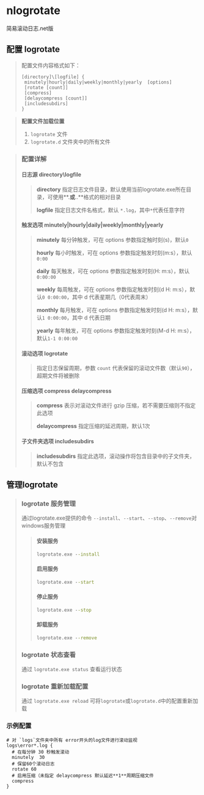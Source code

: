 # nlogrotate
简易滚动日志.net版

## 配置 logrotate
>配置文件内容格式如下：
>```nginx
>[directory]\[logfile] {
>  minutely|hourly|daily|weekly|monthly|yearly  [options]
>  [rotate [count]]
>  [compress]
>  [delaycompress [count]]
>  [includesubdirs]
>}
>
>```

> **配置文件加载位置**
> 1. `logrotate` 文件
> 2. `logrotate.d` 文件夹中的所有文件

> ### 配置详解
> #### 日志源 **directory**\\**logfile** 
>> **directory** 
>> 指定日志文件目录，默认使用当前logrotate.exe所在目录，可使用**.**或**..**格式的相对目录
>>
>> **logfile**
>> 指定日志文件名格式，默认 `*.log`，其中`*`代表任意字符
>>
> #### 触发选项 minutely|hourly|daily|weekly|monthly|yearly
>> **minutely** 每分钟触发，可在 options 参数指定触时刻(s)，默认`0`
>>
>> **hourly**   每小时触发，可在 options 参数指定触发时刻(m:s），默认`0:00`
>>
>> **daily**    每天触发，可在 options 参数指定触发时刻(H: m:s），默认`0:00:00`
>>
>> **weekly**   每周触发，可在 options 参数指定触发时刻(d H: m:s），默认`0 0:00:00`，其中 d 代表星期几（0代表周末）
>>
>> **monthly**  每月触发，可在 options 参数指定触发时刻(d H: m:s），默认`1 0:00:00`，其中 d 代表日期
>>
>> **yearly**   每年触发，可在 options 参数指定触发时刻(M-d H: m:s），默认`1-1 0:00:00`
>>
> #### 滚动选项 logrotate
>> 指定日志保留周期，参数 `count` 代表保留的滚动文件数（默认`90`），超期文件将被删除
>>
> #### 压缩选项 compress  delaycompress
>> **compress** 表示对滚动文件进行 gzip 压缩，若不需要压缩则不指定此选项
>>
>> **delaycompress** 指定压缩的延迟周期，默认1次
>>
> #### 子文件夹选项 includesubdirs
>> **includesubdirs** 指定此选项，滚动操作将包含目录中的子文件夹，默认不包含

## 管理logrotate
> ### logrotate 服务管理
> 通过logrotate.exe提供的命令 `--install`、`--start`、`--stop`、`--remove`对windows服务管理
>> #### 安装服务 
>>```cmd
>>logrotate.exe --install
>>```
>> #### 启用服务 
>>```cmd
>>logrotate.exe --start
>>```
>> #### 停止服务 
>>```cmd
>>logrotate.exe --stop
>>```
>> #### 卸载服务 
>>```cmd
>>logrotate.exe --remove
>>```
> ### logrotate 状态查看
> 通过 `logrotate.exe status` 查看运行状态
>
> ### logrotate 重新加载配置
> 通过 `logrotate.exe reload` 可将`logrotate`或`logrotate.d`中的配置重新加载

### 示例配置
```nginx
# 对 `logs`文件夹中所有 error开头的log文件进行滚动监视
logs\error*.log {
  # 在每分钟 30 秒触发滚动
  minutely  30
  # 保留60个滚动日志
  rotate 60
  # 启用压缩（未指定 delaycompress 默认延迟**1**周期压缩文件
  compress
}
```
